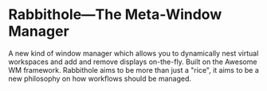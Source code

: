 # Rabbithole—The Meta-Window Manager
A new kind of window manager which allows you to dynamically nest virtual workspaces and add and remove displays on-the-fly. Built on the Awesome WM framework. Rabbithole aims to be more than just a "rice", it aims to be a new philosophy on how workflows should be managed.
